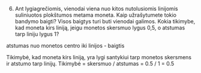6. Ant lygiagrečiomis, vienodai viena nuo kitos nutolusiomis linijomis suliniuotos plokštumos
metama moneta. Kaip užrašytumete tokio bandymo baigti? Visos baigtys turi buti vienodai
galimos. Kokia tikimybe, kad moneta kirs liniją, jeigu monetos skersmuo lygus 0,5, o atstumas
tarp liniju lygus 1?

atstumas nuo monetos centro iki linijos - baigtis

Tikimybė, kad moneta kirs liniją, yra lygi santykiui tarp monetos skersmens ir atstumo tarp linijų.
Tikimybė = skersmuo / atstumas = 0.5 / 1 = 0.5